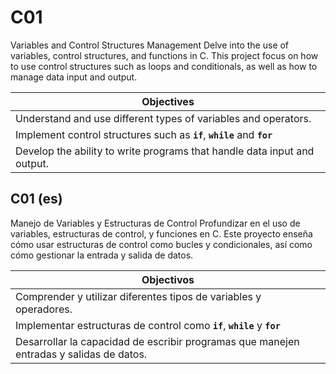 # C01
Variables and Control Structures Management
Delve into the use of variables, control structures, and functions in C. This project focus on how to use control structures such as loops and conditionals, as well as how to manage data input and output.

| Objectives |
| ------------- |
| Understand and use different types of variables and operators. |
| Implement control structures such as **`if`**, **`while`** and **`for`**  |
| Develop the ability to write programs that handle data input and output. |

## C01 (es)
Manejo de Variables y Estructuras de Control
Profundizar en el uso de variables, estructuras de control, y funciones en C. Este proyecto enseña cómo usar estructuras de control como bucles y condicionales, así como cómo gestionar la entrada y salida de datos.

| Objectivos |
| ------------- |
| Comprender y utilizar diferentes tipos de variables y operadores. |
| Implementar estructuras de control como **`if`**, **`while`** y **`for`** |
| Desarrollar la capacidad de escribir programas que manejen entradas y salidas de datos. |
